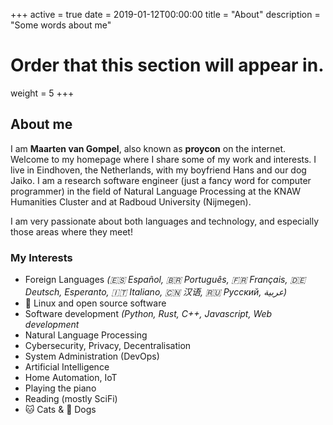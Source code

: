 +++
active = true
date = 2019-01-12T00:00:00
title = "About"
description = "Some words about me"

# Order that this section will appear in.
weight = 5
+++

## About me

I am **Maarten van Gompel**, also known as **proycon** on the internet. Welcome to my homepage where I share some of my work and interests.
I live in Eindhoven, the Netherlands, with my boyfriend Hans and our dog Jaiko. I am a research software
engineer (just a fancy word for computer programmer) in the field of Natural Language Processing at the KNAW Humanities
Cluster and at Radboud University (Nijmegen).

I am very passionate about both languages and technology, and especially those areas where they meet!

### My Interests

* Foreign Languages *(🇪🇸 Español, 🇧🇷 Português, 🇫🇷 Français, 🇩🇪  Deutsch, Esperanto, 🇮🇹 Italiano, 🇨🇳 汉语, 🇷🇺 Русский, عربية)*
* 🐧 Linux and open source software
* Software development *(Python, Rust, C++, Javascript, Web development*
* Natural Language Processing
* Cybersecurity, Privacy, Decentralisation
* System Administration (DevOps)
* Artificial Intelligence
* Home Automation, IoT
* Playing the piano
* Reading (mostly SciFi)
* 🐱 Cats & 🐶 Dogs

